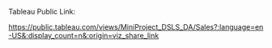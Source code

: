 Tableau Public Link:

https://public.tableau.com/views/MiniProject_DSLS_DA/Sales?:language=en-US&:display_count=n&:origin=viz_share_link
